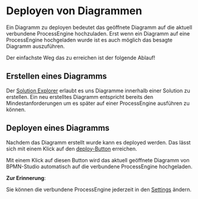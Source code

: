 # Deployen von Diagrammen

Ein Diagramm zu deployen bedeutet das geöffnete Diagramm auf die aktuell
verbundene ProcessEngine hochzuladen.
Erst wenn ein Diagramm auf eine ProcessEngine hochgeladen wurde ist es auch
möglich das besagte Diagramm auszuführen.

Der einfachste Weg das zu erreichen ist der folgende Ablauf!

## Erstellen eines Diagramms

Der [Solution Explorer](../../components/solution-explorer/solution-explorer.md)
erlaubt es uns Diagramme innerhalb einer Solution zu erstellen. Ein neu
erstelltes Diagramm entspricht bereits den Mindestanforderungen um es später auf
einer ProcessEngine ausführen zu können.

## Deployen eines Diagramms

Nachdem das Diagramm erstellt wurde kann es deployed werden. Das lässt sich
mit einem Klick auf den
[deploy-Button](../../components/design-view/design-view.md) erreichen.

Mit einem Klick auf diesen Button wird das aktuell geöffnete Diagramm von
BPMN-Studio automatisch auf die verbundene ProcessEngine hochgeladen.

**Zur Erinnerung**:

Sie können die verbundene ProcessEngine jederzeit in den
[Settings](../../components/settings/settings.md)
ändern.
